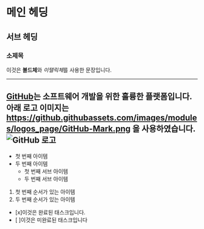 # 메인 헤딩
## 서브 헤딩
### 소제목
이것은 **볼드체**와 *이탤릭체*를 사용한 문장입니다.

---
[GitHub](https://github.com)는 소프트웨어 개발을 위한 훌륭한 플랫폼입니다.
아래 로고 이미지는 https://github.githubassets.com/images/modules/logos_page/GitHub-Mark.png 을 사용하였습니다.
![GitHub 로고](https://github.githubassets.com/images/modules/logos_page/GitHub-Mark.png)
---
- 첫 번째 아이템
- 두 번째 아이템
  - 첫 번째 서브 아이템
  - 두 번째 서브 아이템
1. 첫 번째 순서가 있는 아이템
2. 두 번째 순서가 있는 아이템

- [x]이것은 완료된 태스크입니다.
- [ ]이것은 미완료된 태스크입니다

